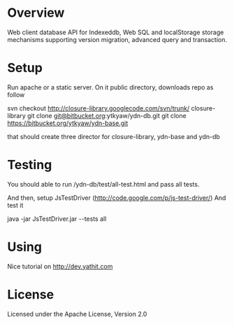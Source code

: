 # Overview #

Web client database API for Indexeddb, Web SQL and
localStorage storage mechanisms supporting version migration, advanced query and transaction.

# Setup #

Run apache or a static server. On it public directory, downloads repo as follow

svn checkout http://closure-library.googlecode.com/svn/trunk/ closure-library
git clone git@bitbucket.org:ytkyaw/ydn-db.git
git clone https://bitbucket.org/ytkyaw/ydn-base.git

that should create three director for closure-library, ydn-base and ydn-db

# Testing #

You should able to run /ydn-db/test/all-test.html and pass all tests.

And then, setup JsTestDriver  (http://code.google.com/p/js-test-driver/)
And test it

java -jar JsTestDriver.jar --tests all

# Using #

Nice tutorial on http://dev.yathit.com


# License #
Licensed under the Apache License, Version 2.0